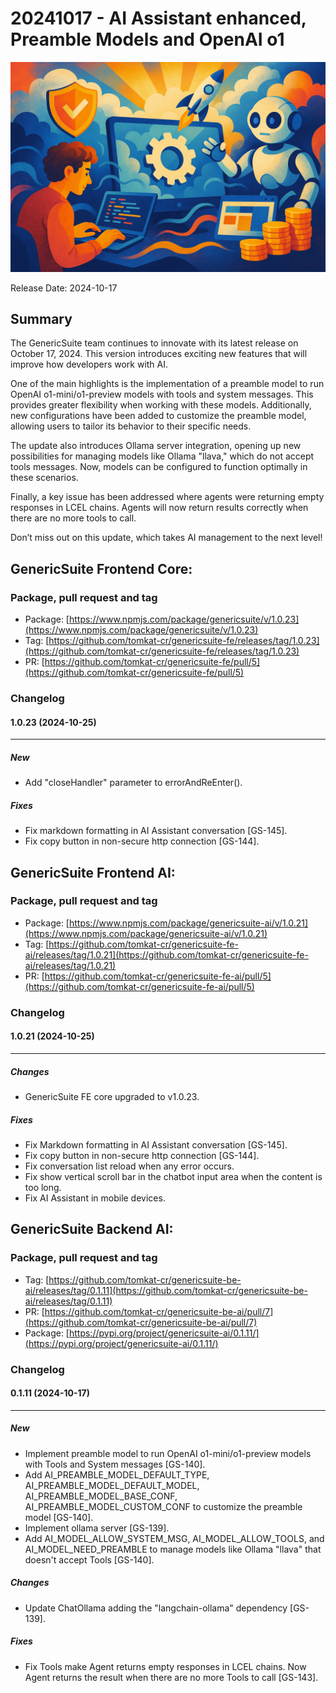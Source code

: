 # 20241017 - AI Assistant enhanced, Preamble Models and OpenAI o1

![GS_Release_2025-07-05_Image_1.png](./images/GS_Release_2025-07-05_Image_1.png)

Release Date: 2024-10-17

## Summary

The GenericSuite team continues to innovate with its latest release on October 17, 2024. This version introduces exciting new features that will improve how developers work with AI.

One of the main highlights is the implementation of a preamble model to run OpenAI o1-mini/o1-preview models with tools and system messages. This provides greater flexibility when working with these models. Additionally, new configurations have been added to customize the preamble model, allowing users to tailor its behavior to their specific needs.

The update also introduces Ollama server integration, opening up new possibilities for managing models like Ollama "llava," which do not accept tools messages. Now, models can be configured to function optimally in these scenarios.

Finally, a key issue has been addressed where agents were returning empty responses in LCEL chains. Agents will now return results correctly when there are no more tools to call.

Don’t miss out on this update, which takes AI management to the next level!

## GenericSuite Frontend Core:

### Package, pull request and tag

* Package: [https://www.npmjs.com/package/genericsuite/v/1.0.23](https://www.npmjs.com/package/genericsuite/v/1.0.23)
* Tag: [https://github.com/tomkat-cr/genericsuite-fe/releases/tag/1.0.23](https://github.com/tomkat-cr/genericsuite-fe/releases/tag/1.0.23)
* PR: [https://github.com/tomkat-cr/genericsuite-fe/pull/5](https://github.com/tomkat-cr/genericsuite-fe/pull/5)

### Changelog

#### 1.0.23 (2024-10-25)
---

##### New
- Add "closeHandler" parameter to errorAndReEnter().

##### Fixes
- Fix markdown formatting in AI Assistant conversation [GS-145].
- Fix copy button in non-secure http connection [GS-144].

## GenericSuite Frontend AI:

### Package, pull request and tag

* Package: [https://www.npmjs.com/package/genericsuite-ai/v/1.0.21](https://www.npmjs.com/package/genericsuite-ai/v/1.0.21)
* Tag: [https://github.com/tomkat-cr/genericsuite-fe-ai/releases/tag/1.0.21](https://github.com/tomkat-cr/genericsuite-fe-ai/releases/tag/1.0.21) 
* PR: [https://github.com/tomkat-cr/genericsuite-fe-ai/pull/5](https://github.com/tomkat-cr/genericsuite-fe-ai/pull/5)

### Changelog

#### 1.0.21 (2024-10-25)
---

##### Changes
- GenericSuite FE core upgraded to v1.0.23.

##### Fixes
- Fix Markdown formatting in AI Assistant conversation [GS-145].
- Fix copy button in non-secure http connection [GS-144].
- Fix conversation list reload when any error occurs.
- Fix show vertical scroll bar in the chatbot input area when the content is too long.
- Fix AI Assistant in mobile devices.

## GenericSuite Backend AI:

### Package, pull request and tag

* Tag: [https://github.com/tomkat-cr/genericsuite-be-ai/releases/tag/0.1.11](https://github.com/tomkat-cr/genericsuite-be-ai/releases/tag/0.1.11)
* PR: [https://github.com/tomkat-cr/genericsuite-be-ai/pull/7](https://github.com/tomkat-cr/genericsuite-be-ai/pull/7)
* Package: [https://pypi.org/project/genericsuite-ai/0.1.11/](https://pypi.org/project/genericsuite-ai/0.1.11/)

### Changelog

#### 0.1.11 (2024-10-17)
---

##### New
- Implement preamble model to run OpenAI o1-mini/o1-preview models with Tools and System messages [GS-140].
- Add AI_PREAMBLE_MODEL_DEFAULT_TYPE, AI_PREAMBLE_MODEL_DEFAULT_MODEL, AI_PREAMBLE_MODEL_BASE_CONF, AI_PREAMBLE_MODEL_CUSTOM_CONF to customize the preamble model [GS-140].
- Implement ollama server [GS-139].
- Add AI_MODEL_ALLOW_SYSTEM_MSG, AI_MODEL_ALLOW_TOOLS, and AI_MODEL_NEED_PREAMBLE to manage models like Ollama "llava" that doesn't accept Tools [GS-140].

##### Changes
- Update ChatOllama adding the "langchain-ollama" dependency [GS-139].

##### Fixes
- Fix Tools make Agent returns empty responses in LCEL chains. Now Agent returns the result when there are no more Tools to call [GS-143].
